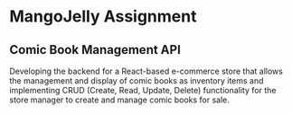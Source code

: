 # MangoJelly Assignment
## Comic Book Management API
 Developing the backend for a React-based e-commerce store that allows the management and display of comic books as inventory items and implementing CRUD (Create, Read, Update, Delete) functionality for the store manager to create and manage comic books for sale.
